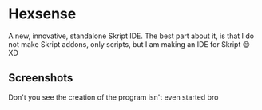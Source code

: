 # Hexsense
A new, innovative, standalone Skript IDE. The best part about it, is that I do not make Skript addons, only scripts, but I am making an IDE for Skript 😄 XD

## Screenshots
Don't you see the creation of the program isn't even started bro
